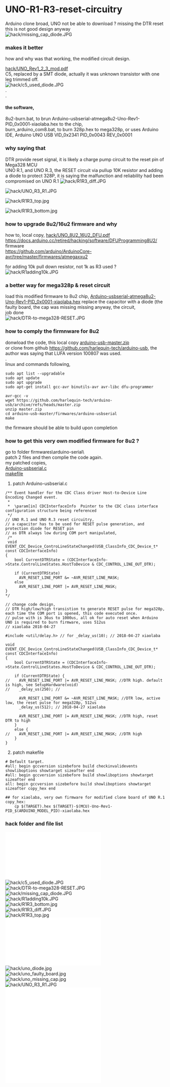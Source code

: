 # UNO-R1-R3-reset-circuitry
Arduino clone broad, UNO not be able to download ? missing the DTR reset  
this is not good design anyway  
![hack/missing_cap_diode.JPG](hack/missing_cap_diode.JPG)

### makes it better
how and why was that working, the modified circuit design.  
   
[hack/UNO_Rev1_2_3_mod.pdf](hack/UNO_Rev1_2_3_mod.pdf)    
C5, replaced by a SMT diode, actually it was unknown transistor with one leg trimmed off.  
![hack/c5_used_diode.JPG](hack/c5_used_diode.JPG)  
.  
.  
#### the software,  
8u2-burn.bat, to brun Arduino-usbserial-atmega8u2-Uno-Rev1-PID_0x0001-xiaolaba.hex to the chip,  
burn_arduino_com8.bat, to burn 328p.hex to mega328p, or uses Arduino IDE,
Arduino UNO
USB VID_0x2341 PID_0x0043 REV_0x0001  

### why saying that  
DTR provide reset signal, it is likely a charge pump circuit to the reset pin of Mega328 MCU  
UNO R.1, and UNO R.3, the RESET circuit via pullup 10K resistor and adding a diode to protect 328P, it is saying the malfunction and reliability had been compromised on UNO R.1
![hack/R1R3_diff.JPG](hack/R1R3_diff.JPG)

![hack/UNO_R3_R1.JPG](hack/UNO_R3_R1.JPG)

![hack/R1R3_top.jpg](hack/R1R3_top.jpg)

![hack/R1R3_bottom.jpg](hack/R1R3_bottom.jpg)








### how to upgrade 8u2/16u2 firmware and why  
how to, local copy, [hack/UNO_8U2_16U2_DFU.pdf](hack/UNO_8U2_16U2_DFU.pdf)  
https://docs.arduino.cc/retired/hacking/software/DFUProgramming8U2/   
firmware  
https://github.com/arduino/ArduinoCore-avr/tree/master/firmwares/atmegaxxu2   

for adding 10k pull down resistor, not 1k as R3 used ?  
![hack/R1adding10k.JPG](hack/R1adding10k.JPG)


### a better way for mega328p & reset circuit
load this modified firmware to 8u2 chip, [Arduino-usbserial-atmega8u2-Uno-Rev1-PID_0x0001-xiaolaba.hex](Arduino-usbserial-atmega8u2-Uno-Rev1-PID_0x0001-xiaolaba.hex)
replace the capacitor with a diode (the faulty board, the cap was missing missing anyway, the circuit,  
job done  
![hack/DTR-to-mega328-RESET.JPG](hack/DTR-to-mega328-RESET.JPG)  


### how to comply the firmnware for 8u2
donwload the code, this local copy [arduino-usb-master.zip](arduino-usb-master.zip)  
or clone from github https://github.com/harlequin-tech/arduino-usb, the author was saying that LUFA version 100807 was used.  
.  
linux and commands following,
```
sudo apt list --upgradable
sudo apt update
sudo apt upgrade
sudo apt-get install gcc-avr binutils-avr avr-libc dfu-programmer

avr-gcc -v
wget https://github.com/harlequin-tech/arduino-usb/archive/refs/heads/master.zip
unzip master.zip
cd arduino-usb-master/firmwares/arduino-usbserial
make
```

the firmware should be able to build upon completion


### how to get this very own modified firmware for 8u2 ?
go to folder firmwares\arduino-serial\  
patch 2 files and then complie the code again.  
my patched copies,  
[Arduino-usbserial.c](Arduino-usbserial.c)    
[makefile](makefile)  


1. patch Arduino-usbserial.c  
```
/** Event handler for the CDC Class driver Host-to-Device Line Encoding Changed event.
 *
 *  \param[in] CDCInterfaceInfo  Pointer to the CDC class interface configuration structure being referenced
 */
// UNO R.1 and UNO R.3 reset circuitry,
// a capacitor has to be used for RESET pulse generation, and protection diode for RESET pin
// as DTR always low during COM port manipulated, 
 /*
 void EVENT_CDC_Device_ControLineStateChanged(USB_ClassInfo_CDC_Device_t* const CDCInterfaceInfo)
{
	bool CurrentDTRState = (CDCInterfaceInfo->State.ControlLineStates.HostToDevice & CDC_CONTROL_LINE_OUT_DTR);

	if (CurrentDTRState)
	  AVR_RESET_LINE_PORT &= ~AVR_RESET_LINE_MASK;
	else
	  AVR_RESET_LINE_PORT |= AVR_RESET_LINE_MASK;
}
*/

// change code design,  
// DTR high/low/high transistion to generate RESET pulse for mega328p, each time the COM port is opened, this code executed once.
// pulse with is 36us to 1000us, all ok for auto reset when Arduino UNO is required to burn firmware, uses 512us
// xiaolaba 2018-04-27

#include <util/delay.h> // for _delay_us(10); // 2018-04-27 xiaolaba

void EVENT_CDC_Device_ControLineStateChanged(USB_ClassInfo_CDC_Device_t* const CDCInterfaceInfo)
{
	bool CurrentDTRState = (CDCInterfaceInfo->State.ControlLineStates.HostToDevice & CDC_CONTROL_LINE_OUT_DTR);

	if (CurrentDTRState) {
//	  AVR_RESET_LINE_PORT |= AVR_RESET_LINE_MASK; //DTR high. default is high, see SetupHardware(void)
//	  _delay_us(250); //

	  AVR_RESET_LINE_PORT &= ~AVR_RESET_LINE_MASK; //DTR low, active low, the reset pulse for mega328p, 512us
	  _delay_us(512); // 2018-04-27 xiaolaba

	  AVR_RESET_LINE_PORT |= AVR_RESET_LINE_MASK; //DTR high, reset DTR to high
	}
	else {
//	  AVR_RESET_LINE_PORT |= AVR_RESET_LINE_MASK; //DTR high
	}
}

```

2. patch makefile
```
# Default target.
#all: begin gccversion sizebefore build checkinvalidevents showliboptions showtarget sizeafter end
#all: begin gccversion sizebefore build showliboptions showtarget sizeafter end
all: begin gccversion sizebefore build showliboptions showtarget sizeafter copy_hex end

## for xiaolaba, very own firmware for modified clone board of UNO R.1
copy_hex:
	cp $(TARGET).hex $(TARGET)-$(MCU)-Uno-Rev1-PID_$(ARDUINO_MODEL_PID)-xiaolaba.hex
```


### hack folder and file list
![hack/ATmega8U2_16U232U2-Complete-Datasheet.pdf](hack/ATmega8U2_16U232U2-Complete-Datasheet.pdf)  
![hack/c5_used_diode.JPG](hack/c5_used_diode.JPG)  
![hack/DTR-to-mega328-RESET.JPG](hack/DTR-to-mega328-RESET.JPG)  
![hack/missing_cap_diode.JPG](hack/missing_cap_diode.JPG)  
![hack/R1adding10k.JPG](hack/R1adding10k.JPG)  
![hack/R1R3_bottom.jpg](hack/R1R3_bottom.jpg)  
![hack/R1R3_diff.JPG](hack/R1R3_diff.JPG)  
![hack/R1R3_top.jpg](hack/R1R3_top.jpg)   
![hack/UNO_8U2_16U2_DFU.pdf](hack/UNO_8U2_16U2_DFU.pdf)  
![hack/uno_diode.jpg](hack/uno_diode.jpg)  
![hack/uno_faulty_board.jpg](hack/uno_faulty_board.jpg)  
![hack/uno_missing_cap.jpg](hack/uno_missing_cap.jpg)  
![hack/UNO_R3_R1.JPG](hack/UNO_R3_R1.JPG)  
![hack/UNO_Rev1_2_3_mod.pdf](hack/UNO_Rev1_2_3_mod.pdf)  
![hack/USB-DFU-Bootloader-Datasheet.pdf](hack/USB-DFU-Bootloader-Datasheet.pdf)  
